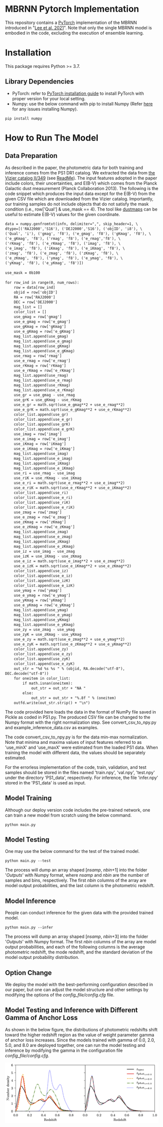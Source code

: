 # MBRNN Pytorch Implementation
This repository contains a [PyTorch](https://pytorch.org/) implementation of the MBRNN introduced in "[Lee et al. 2021]()". Note that only the single MBRNN model is embodied in the code, excluding the execution of ensemble learning.

# Installation
This package requires Python >= 3.7.

## Library Dependencies 
- PyTorch: refer to [PyTorch installation guide](https://pytorch.org/get-started/locally/) to install PyTorch with proper version for your local setting.
- Numpy: use the below command with pip to install Numpy (Refer [here](https://github.com/numpy/numpy) for any issues installing Numpy).
```
pip install numpy
```

# How to Run The Model

## Data Preparation
As described in the paper, the photometric data for both training and inference comes from the PS1 DR1 catalog. We extracted the data from [the Vizier 
catalog II/349](https://vizier.u-strasbg.fr/viz-bin/VizieR?-source=II/349) (see [ReadMe](https://cdsarc.unistra.fr/viz-bin/ReadMe/II/349?format=html&tex=true)). The input features adopted in the paper include colors, their uncertainties, and E(B-V) which comes from the Planck Galactic dust measurement (Planck Collaboration 2013). The following is the code snippet which produces the input data except for the E(B-V) from the given CSV file which are downloaded from the Vizier catalog. Importantly, our training samples do not include objects that do not satisfy the mask condition (i.e., row['Qual'] & use_mask == 4). The tool like [dustmaps](https://dustmaps.readthedocs.io/en/latest/modules.html#module-dustmaps.planck) can be useful to estimate E(B-V) values for the given coordinate.
```
data = numpy.genfromtxt(infn, delimiter=",", skip_header=1, \
dtype=[('RAJ2000','S16'), ('DEJ2000','S16'), ('objID', 'i8'), \
('Qual', 'i'), ('gmag', 'f8'), ('e_gmag', 'f8'), ('gKmag', 'f8'), \
('e_gKmag', 'f8'), ('rmag', 'f8'), ('e_rmag','f8'), \
('rKmag', 'f8'), ('e_rKmag', 'f8'), ('imag', 'f8'), \
('e_imag', 'f8'), ('iKmag', 'f8'), ('e_iKmag', 'f8'), \
('zmag', 'f8'), ('e_zmag', 'f8'), ('zKmag', 'f8'), \
('e_zKmag', 'f8'), ('ymag', 'f8'), ('e_ymag', 'f8'), \
('yKmag', 'f8'), ('e_yKmag', 'f8')])

use_mask = 0b100

for row_ind in range(0, num_rows):
    row = data[row_ind]
    objid = row['objID']
    RA = row['RAJ2000']
    DEC = row['DEJ2000']
    mag_list = []
    color_list = []
    use_gmag = row['gmag']
    use_e_gmag = row['e_gmag']
    use_gKmag = row['gKmag']
    use_e_gKmag = row['e_gKmag']
    mag_list.append(use_gmag)
    mag_list.append(use_e_gmag)
    mag_list.append(use_gKmag)
    mag_list.append(use_e_gKmag)
    use_rmag = row['rmag']
    use_e_rmag = row['e_rmag']
    use_rKmag = row['rKmag']
    use_e_rKmag = row['e_rKmag']
    mag_list.append(use_rmag)
    mag_list.append(use_e_rmag)
    mag_list.append(use_rKmag)
    mag_list.append(use_e_rKmag)
    use_gr = use_gmag - use_rmag
    use_grK = use_gKmag - use_rKmag
    use_e_gr = math.sqrt(use_e_gmag**2 + use_e_rmag**2)
    use_e_grK = math.sqrt(use_e_gKmag**2 + use_e_rKmag**2)
    color_list.append(use_gr)
    color_list.append(use_e_gr)
    color_list.append(use_grK)
    color_list.append(use_e_grK)
    use_imag = row['imag']
    use_e_imag = row['e_imag']
    use_iKmag = row['iKmag']
    use_e_iKmag = row['e_iKmag']
    mag_list.append(use_imag)
    mag_list.append(use_e_imag)
    mag_list.append(use_iKmag)
    mag_list.append(use_e_iKmag)
    use_ri = use_rmag - use_imag
    use_riK = use_rKmag - use_iKmag
    use_e_ri = math.sqrt(use_e_rmag**2 + use_e_imag**2)
    use_e_riK = math.sqrt(use_e_rKmag**2 + use_e_iKmag**2)
    color_list.append(use_ri)
    color_list.append(use_e_ri)
    color_list.append(use_riK)
    color_list.append(use_e_riK)
    use_zmag = row['zmag']
    use_e_zmag = row['e_zmag']
    use_zKmag = row['zKmag']
    use_e_zKmag = row['e_zKmag']
    mag_list.append(use_zmag)
    mag_list.append(use_e_zmag)
    mag_list.append(use_zKmag)
    mag_list.append(use_e_zKmag)
    use_iz = use_imag - use_zmag
    use_izK = use_iKmag - use_zKmag
    use_e_iz = math.sqrt(use_e_imag**2 + use_e_zmag**2)
    use_e_izK = math.sqrt(use_e_iKmag**2 + use_e_zKmag**2)
    color_list.append(use_iz)
    color_list.append(use_e_iz)
    color_list.append(use_izK)
    color_list.append(use_e_izK)
    use_ymag = row['ymag']
    use_e_ymag = row['e_ymag']
    use_yKmag = row['yKmag']
    use_e_yKmag = row['e_yKmag']
    mag_list.append(use_ymag)
    mag_list.append(use_e_ymag)
    mag_list.append(use_yKmag)
    mag_list.append(use_e_yKmag)
    use_zy = use_zmag - use_ymag
    use_zyK = use_zKmag - use_yKmag
    use_e_zy = math.sqrt(use_e_zmag**2 + use_e_ymag**2)
    use_e_zyK = math.sqrt(use_e_zKmag**2 + use_e_yKmag**2)
    color_list.append(use_zy)
    color_list.append(use_e_zy)
    color_list.append(use_zyK)
    color_list.append(use_e_zyK)
    out_str = "%d %s %s " % (objid, RA.decode("utf-8"), DEC.decode("utf-8"))
    for oneitem in color_list:
        if math.isnan(oneitem):
            out_str = out_str + "NA "
        else:
            out_str = out_str + "%.8f " % (oneitem)
    outfd.write(out_str.strip() + "\n")
```
The code provided here loads the data in the format of NumPy file saved in Pickle as coded in PS1.py. The produced CSV file can be 
changed to the Numpy format with the right normalization step. See convert_csv_to_npy.py and example_inference_data.csv as examples.

The code convert_csv_to_npy.py is for the data min-max normalization. Note that minima and maxima values of input features referred to as 'use_minX' and 'use_maxX' were estimated from the loaded PS1 data. When training the model with different data, the values should be separately estimated.

For the errorless implementation of the code, train, validation, and test samples should be stored in the files named 'train.npy', 'val.npy', 'test.npy' under the directory 'PS1_data', respectively. For inference, the file 'infer.npy' stored in the 'PS1_data' is used as input.

## Model Training
Although our deploy version code includes the pre-trained network, one can train a new model from scratch using the below command.
```
python main.py
```

## Model Testing
One may use the below command for the test of the trained model.

```
python main.py --test
```

The process will dump an array shaped [*nsamp*, *nbin*+1] into the folder '*Outputs*' with Numpy format, where *nsamp* and *nbin* are the number of samples and bins, respectively. The first *nbin* columns of the array are model output probabilities, and the last column is the photometric redshift.

## Model Inference
People can conduct inference for the given data with the provided trained model.

```
python main.py --infer
```

The process will dump an array shaped [*nsamp*, *nbin*+3] into the folder '*Outputs*' with Numpy format. The first *nbin* columns of the array are model output probabilities, and each of the following columns is the average photometric redshift, the mode redshift, and the standard deviation of the model output probability distribution.

## Option Change
We deploy the model with the best-performing configuration described in our paper, but one can adjust the model structure and other settings by modifying the options of the *config_file/config.cfg* file.


## Model Testing and Inference with Different Gamma of Anchor Loss
As shown in the below figure, the distributions of photometric redshifts shift toward the higher redshift region as the value of weight parameter gamma of anchor loss increases. Since the models trained with gamma of 0.0, 2.0, 5.0, and 8.0 are deployed together, one can run the model testing and inference by modifying the gamma in the configuration file *config_file/config.cfg*.

<td width="70%">
    <img src="./redshift_density_gamma.png"></a>
</td>

